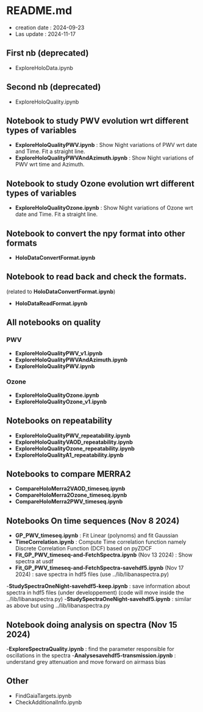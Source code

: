 # README.md

- creation date : 2024-09-23
- Las update : 2024-11-17 

## First nb (deprecated)
- ExploreHoloData.ipynb

## Second nb (deprecated)
- ExploreHoloQuality.ipynb

## Notebook to study PWV evolution wrt different types of variables
- **ExploreHoloQualityPWV.ipynb** : Show Night variations of PWV wrt date and Time. Fit a straight line.
- **ExploreHoloQualityPWVAndAzimuth.ipynb** : Show Night variations of PWV wrt time and Azimuth.

## Notebook to study Ozone evolution wrt different types of variables
- **ExploreHoloQualityOzone.ipynb** :  Show Night variations of Ozone wrt date and Time. Fit a straight line.


## Notebook to convert the npy format into other formats
- **HoloDataConvertFormat.ipynb**

## Notebook to read back and check the formats.
(related to **HoloDataConvertFormat.ipynb**)
- **HoloDataReadFormat.ipynb**



## All notebooks on quality
### PWV
- **ExploreHoloQualityPWV_v1.ipynb**
- **ExploreHoloQualityPWVAndAzimuth.ipynb**
- **ExploreHoloQualityPWV.ipynb**

### Ozone
- **ExploreHoloQualityOzone.ipynb**
- **ExploreHoloQualityOzone_v1.ipynb**

## Notebooks on repeatability

- **ExploreHoloQualityPWV_repeatability.ipynb**
- **ExploreHoloQualityVAOD_repeatability.ipynb**
- **ExploreHoloQualityOzone_repeatability.ipynb**
- **ExploreHoloQualityA1_repeatability.ipynb**

## Notebooks to compare MERRA2

- **CompareHoloMerra2VAOD_timeseq.ipynb**
- **CompareHoloMerra2Ozone_timeseq.ipynb**
- **CompareHoloMerra2PWV_timeseq.ipynb**

## Notebooks On time sequences (Nov 8 2024)

- **GP_PWV_timeseq.ipynb** : Fit Linear (polynoms) and fit Gaussian
- **TimeCorrelation.ipynb** : Compute Time correlation function namely Discrete Correlation Function (DCF) based on pyZDCF
- **Fit_GP_PWV_timeseq-and-FetchSpectra.ipynb** (Nov 13 2024) : Show spectra at usdf
- **Fit_GP_PWV_timeseq-and-FetchSpectra-savehdf5.ipynb** (Nov 17 2024) : save spectra in hdf5 files (use  ../lib/libanaspectra.py)

-**StudySpectraOneNight-savehdf5-keep.ipynb** : save information about spectra in hdf5 files (under developpement) (code will move inside the  ../lib/libanaspectra.py)
-**StudySpectraOneNight-savehdf5.ipynb** : similar as above but using  ../lib/libanaspectra.py

## Notebook doing analysis on spectra (Nov 15 2024)
-**ExploreSpectraQuality.ipynb** : find the parameter responsible for oscillations in the spectra
-**Analysesavehdf5-transmission.ipynb** : understand grey attenuation and move forward on airmass bias



## Other

-  FindGaiaTargets.ipynb
- CheckAdditionalInfo.ipynb

